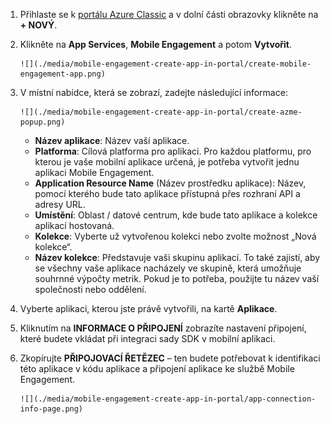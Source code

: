 1. Přihlaste se k [portálu Azure Classic](https://manage.windowsazure.com) a v dolní části obrazovky klikněte na **+ NOVÝ**.
2. Klikněte na **App Services**, **Mobile Engagement** a potom **Vytvořit**.
   
       ![](./media/mobile-engagement-create-app-in-portal/create-mobile-engagement-app.png)
3. V místní nabídce, která se zobrazí, zadejte následující informace:
   
       ![](./media/mobile-engagement-create-app-in-portal/create-azme-popup.png)
   
   * **Název aplikace**: Název vaší aplikace. 
   * **Platforma**: Cílová platforma pro aplikaci. Pro každou platformu, pro kterou je vaše mobilní aplikace určená, je potřeba vytvořit jednu aplikaci Mobile Engagement. 
   * **Application Resource Name** (Název prostředku aplikace): Název, pomocí kterého bude tato aplikace přístupná přes rozhraní API a adresy URL. 
   * **Umístění**: Oblast / datové centrum, kde bude tato aplikace a kolekce aplikací hostovaná.
   * **Kolekce**: Vyberte už vytvořenou kolekci nebo zvolte možnost „Nová kolekce“.
   * **Název kolekce**: Představuje vaši skupinu aplikací. To také zajistí, aby se všechny vaše aplikace nacházely ve skupině, která umožňuje souhrnné výpočty metrik. Pokud je to potřeba, použijte tu název vaší společnosti nebo oddělení.
4. Vyberte aplikaci, kterou jste právě vytvořili, na kartě **Aplikace**.
5. Kliknutím na **INFORMACE O PŘIPOJENÍ** zobrazíte nastavení připojení, které budete vkládat při integraci sady SDK v mobilní aplikaci.
6. Zkopírujte **PŘIPOJOVACÍ ŘETĚZEC** – ten budete potřebovat k identifikaci této aplikace v kódu aplikace a připojení aplikace ke službě Mobile Engagement.
   
       ![](./media/mobile-engagement-create-app-in-portal/app-connection-info-page.png)



<!--HONumber=Jan17_HO3-->


